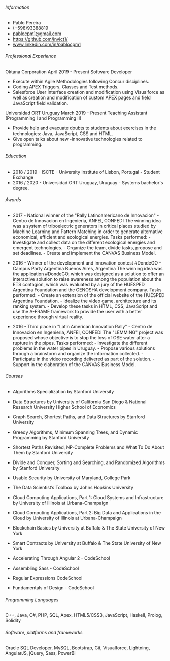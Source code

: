 ###### Information
- Pablo Pereira
- (+598)93388819 
- pablocpm1@gmail.com
- https://github.com/invict1/ 
- www.linkedin.com/in/pablocpm1

###### Professional Experience

Oktana Corporation April 2019 - Present 
Software Developer
- Execute within Agile Methodologies following Concur disciplines.
- Coding APEX Triggers, Classes and Test methods.
- Salesforce User Interface creation and modification using Visualforce as well as creation and modification of custom APEX pages and field JavaScript field validation.

Universidad ORT Uruguay March 2019 - Present 
Teaching Assistant (Programming I and Programming II)
- Provide help and evacuate doubts to students about exercises in the technologies: Java, JavaScript, CSS and HTML. 
- Give open talks about new -innovative technologies related to programming.

###### Education
     
- 2018 / 2019 - ISCTE - University Institute of Lisbon, Portugal - Student Exchange 
- 2016 / 2020 - Universidad ORT Uruguay, Uruguay - Systems bachelor's degree.

###### Awards
- 2017 - National winner of the "Rally Latinoamericano de Innovacion" - Centro de Innovacion en Ingenieria, ANFEI, CONFEDI
The winning idea was a system of triboelectric generators in critical places studied by Machine Learning and Pattern Matching in order to
generate alternative economical, efficient and ecological energies.
Tasks performed: - Investigate and collect data on the different ecological energies and emergent technologies. - Organize the team, divide tasks, propose and set deadlines. - Create and implement the CANVAS Business Model.

- 2016 - Winner of the development and innovation contest #DondeGO - Campus Party Argentina Buenos Aires, Argentina
The winning idea was the application #DondeGO, which was designed as a solution to offer an interactive solution to raise awareness among the population about the ETS contagion, which was evaluated by a jury of the HUÉSPED Argentina Foundation and the GENOSHA development company.
Tasks performed: - Create an extension of the official website of the HUÉSPED Argentina Foundation. - Idealize the video game, architecture and its ranking system. - Develop these tasks in HTML, CSS, JavaScript and use the A-FRAME framework to provide the user with a better experience through virtual reality.

- 2016 - Third place in "Latin American Innovation Rally" - Centro de Innovacion en Ingenieria, ANFEI, CONFEDI
The "LEMMING" project was proposed whose objective is to stop the loss of OSE water after a rupture in the pipes.
Tasks performed: - Investigate the different problems in the water pipes in Uruguay. - Propose various solutions through a brainstorm and organize the information collected. - Participate in the video recording delivered as part of the solution. - Support in the elaboration of the CANVAS Business Model.

###### Courses

- Algorithms Specialization by Stanford University
- Data Structures by University of California San Diego & National Research University Higher School of Economics 
- Graph Search, Shortest Paths, and Data Structures by Stanford University
- Greedy Algorithms, Minimum Spanning Trees, and Dynamic Programming by Stanford University
- Shortest Paths Revisited, NP-Complete Problems and What To Do About Them by Stanford University
- Divide and Conquer, Sorting and Searching, and Randomized Algorithms by Stanford University
- Usable Security by University of Maryland, College Park
- The Data Scientist’s Toolbox by Johns Hopkins University
- Cloud Computing Applications, Part 1: Cloud Systems and Infrastructure by University of Illinois at Urbana-Champaign
- Cloud Computing Applications, Part 2: Big Data and Applications in the Cloud by University of Illinois at Urbana-Champaign
- Blockchain Basics by University at Buffalo & The State University of New York
- Smart Contracts by University at Buffalo & The State University of New York

- Accelerating Through Angular 2 - CodeSchool
- Assembling Sass - CodeSchool
- Regular Expressions CodeSchool
- Fundamentals of Design - CodeSchool

###### Programming Languages

C++, Java, C#, 
PHP, SQL, Apex, 
HTML5/CSS3, JavaScript, 
Haskell, Prolog, Solidity

###### Software, platforms and frameworks

Oracle SQL Developer, MySQL, Bootstrap, Git, 
Visualforce, Lightning, 
AngularJS, jQuery, Sass, 
PowerBI

